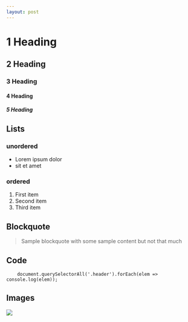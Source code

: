 ```yaml
---
layout: post
---
```


# 1 Heading
## 2 Heading
### 3 Heading
#### 4 Heading
##### 5 Heading

## Lists
### unordered
- Lorem ipsum dolor
- sit et amet

### ordered
1. First item
2. Second item
3. Third item

## Blockquote

> Sample blockquote with some sample content but not that much

## Code

```
	document.querySelectorAll('.header').forEach(elem => console.log(elem));
```

## Images
![](https://placehold.it/1500x400)